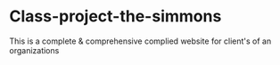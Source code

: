 # Class-project-the-simmons
This is a complete &amp; comprehensive complied website for client's of an organizations
